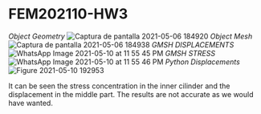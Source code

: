 # FEM202110-HW3
*Object Geometry*
![Captura de pantalla 2021-05-06 184920](https://user-images.githubusercontent.com/69157203/117375045-5179cc80-ae9c-11eb-9bac-ac3a2ff9dbd4.png)
*Object Mesh*
![Captura de pantalla 2021-05-06 184938](https://user-images.githubusercontent.com/69157203/117375049-53439000-ae9c-11eb-9f18-1facb8d475b4.png)
*GMSH DISPLACEMENTS*
![WhatsApp Image 2021-05-10 at 11 55 45 PM](https://user-images.githubusercontent.com/69157203/117755986-4fd93d00-b1eb-11eb-823e-2703ec762a68.jpeg)
*GMSH STRESS*
![WhatsApp Image 2021-05-10 at 11 55 46 PM](https://user-images.githubusercontent.com/69157203/117756021-6089b300-b1eb-11eb-977d-6a95faf222ea.jpeg)
*Python Displacements*
![Figure 2021-05-10 192953](https://user-images.githubusercontent.com/69157203/117756125-8f078e00-b1eb-11eb-8c9d-7fc5a16e85ff.png)

It can be seen the stress concentration in the inner cilinder and the displacement in the middle part. The results are not accurate as we would have wanted.
